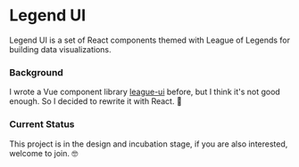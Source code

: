# Legend UI

Legend UI is a set of React components themed with League of Legends for building data visualizations.

### Background

I wrote a Vue component library [league-ui](https://github.com/yingjieweb/league-ui) before, but I think it's not
good enough. So I decided to rewrite it with React. 🤔

### Current Status

This project is in the design and incubation stage, if you are also interested, welcome to join. 🤓️
